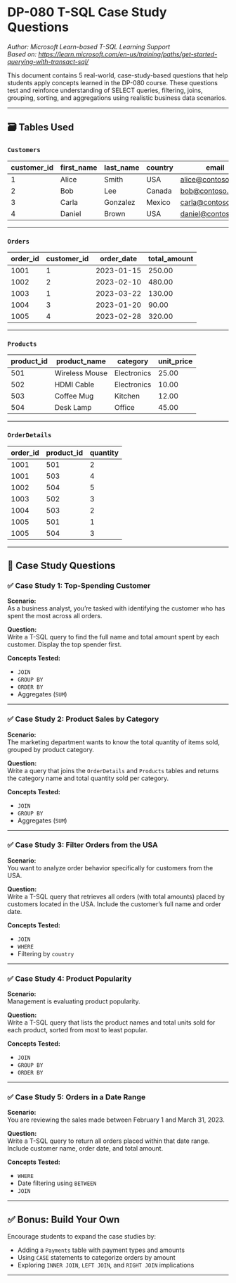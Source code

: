 # DP-080 T-SQL Case Study Questions
_Author: Microsoft Learn-based T-SQL Learning Support_  
_Based on: https://learn.microsoft.com/en-us/training/paths/get-started-querying-with-transact-sql/_

This document contains 5 real-world, case-study-based questions that help students apply concepts learned in the DP-080 course. These questions test and reinforce understanding of SELECT queries, filtering, joins, grouping, sorting, and aggregations using realistic business data scenarios.

---

## 🗃️ Tables Used

### `Customers`
| customer_id | first_name | last_name | country     | email                |
|-------------|------------|-----------|-------------|----------------------|
| 1           | Alice      | Smith     | USA         | alice@contoso.com    |
| 2           | Bob        | Lee       | Canada      | bob@contoso.com      |
| 3           | Carla      | Gonzalez  | Mexico      | carla@contoso.com    |
| 4           | Daniel     | Brown     | USA         | daniel@contoso.com   |

---

### `Orders`
| order_id | customer_id | order_date | total_amount |
|----------|-------------|------------|--------------|
| 1001     | 1           | 2023-01-15 | 250.00       |
| 1002     | 2           | 2023-02-10 | 480.00       |
| 1003     | 1           | 2023-03-22 | 130.00       |
| 1004     | 3           | 2023-01-20 | 90.00        |
| 1005     | 4           | 2023-02-28 | 320.00       |

---

### `Products`
| product_id | product_name     | category    | unit_price |
|------------|------------------|-------------|------------|
| 501        | Wireless Mouse   | Electronics | 25.00      |
| 502        | HDMI Cable       | Electronics | 10.00      |
| 503        | Coffee Mug       | Kitchen     | 12.00      |
| 504        | Desk Lamp        | Office      | 45.00      |

---

### `OrderDetails`
| order_id | product_id | quantity |
|----------|------------|----------|
| 1001     | 501        | 2        |
| 1001     | 503        | 4        |
| 1002     | 504        | 5        |
| 1003     | 502        | 3        |
| 1004     | 503        | 2        |
| 1005     | 501        | 1        |
| 1005     | 504        | 3        |

---

## 🧠 Case Study Questions

### ✅ Case Study 1: Top-Spending Customer
**Scenario:**  
As a business analyst, you’re tasked with identifying the customer who has spent the most across all orders.

**Question:**  
Write a T-SQL query to find the full name and total amount spent by each customer. Display the top spender first.

**Concepts Tested:**  
- `JOIN`
- `GROUP BY`
- `ORDER BY`
- Aggregates (`SUM`)

---

### ✅ Case Study 2: Product Sales by Category
**Scenario:**  
The marketing department wants to know the total quantity of items sold, grouped by product category.

**Question:**  
Write a query that joins the `OrderDetails` and `Products` tables and returns the category name and total quantity sold per category.

**Concepts Tested:**  
- `JOIN`
- `GROUP BY`
- Aggregates (`SUM`)

---

### ✅ Case Study 3: Filter Orders from the USA
**Scenario:**  
You want to analyze order behavior specifically for customers from the USA.

**Question:**  
Write a T-SQL query that retrieves all orders (with total amounts) placed by customers located in the USA. Include the customer’s full name and order date.

**Concepts Tested:**  
- `JOIN`
- `WHERE`
- Filtering by `country`

---

### ✅ Case Study 4: Product Popularity
**Scenario:**  
Management is evaluating product popularity.

**Question:**  
Write a T-SQL query that lists the product names and total units sold for each product, sorted from most to least popular.

**Concepts Tested:**  
- `JOIN`
- `GROUP BY`
- `ORDER BY`

---

### ✅ Case Study 5: Orders in a Date Range
**Scenario:**  
You are reviewing the sales made between February 1 and March 31, 2023.

**Question:**  
Write a T-SQL query to return all orders placed within that date range. Include customer name, order date, and total amount.

**Concepts Tested:**  
- `WHERE`
- Date filtering using `BETWEEN`
- `JOIN`

---

## ✅ Bonus: Build Your Own
Encourage students to expand the case studies by:
- Adding a `Payments` table with payment types and amounts
- Using `CASE` statements to categorize orders by amount
- Exploring `INNER JOIN`, `LEFT JOIN`, and `RIGHT JOIN` implications

---

